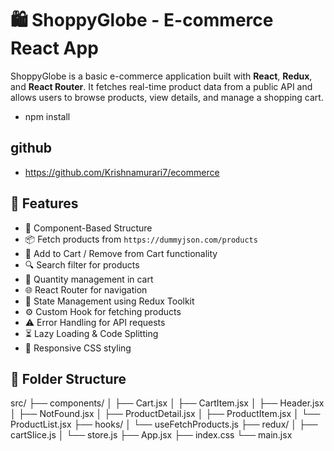 # 🛍️ ShoppyGlobe - E-commerce React App

ShoppyGlobe is a basic e-commerce application built with **React**, **Redux**, and **React Router**. It fetches real-time product data from a public API and allows users to browse products, view details, and manage a shopping cart.

- npm install

## github

- https://github.com/Krishnamurari7/ecommerce

## 🚀 Features

- 🧩 Component-Based Structure
- 📦 Fetch products from `https://dummyjson.com/products`
- 🛒 Add to Cart / Remove from Cart functionality
- 🔍 Search filter for products
- 🔄 Quantity management in cart
- 🌐 React Router for navigation
- 🧠 State Management using Redux Toolkit
- ⚙️ Custom Hook for fetching products
- ⚠️ Error Handling for API requests
- ⏳ Lazy Loading & Code Splitting
- 📱 Responsive CSS styling

## 📁 Folder Structure

src/
├── components/
│ ├── Cart.jsx
│ ├── CartItem.jsx
│ ├── Header.jsx
│ ├── NotFound.jsx
│ ├── ProductDetail.jsx
│ ├── ProductItem.jsx
│ └── ProductList.jsx
├── hooks/
│ └── useFetchProducts.js
├── redux/
│ ├── cartSlice.js
│ └── store.js
├── App.jsx
├── index.css
└── main.jsx